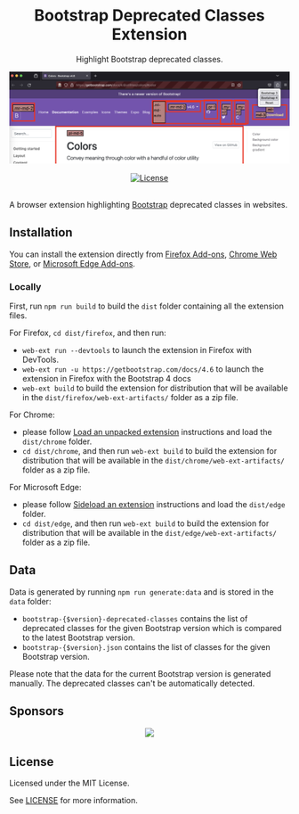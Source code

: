 <div align="center">
  <h1>Bootstrap Deprecated Classes Extension</h1>
  <p>Highlight Bootstrap deprecated classes.</p>
  <p>
    <a href="images/bootstrap-deprecated-classes-extension.png" title="Screenshot of the Bootstrap Deprecated Classes Extension">
      <img alt="Screenshot of the Bootstrap Deprecated Classes Extension" src="images/bootstrap-deprecated-classes-extension.png" width="800" />
    </a>
  </p>
</div>

<div align="center">
  <a href="https://github.com/julien-deramond/bootstrap-deprecated-classes-extension/blob/main/LICENSE">
    <img alt="License" src="https://badgen.net/github/license/julien-deramond/bootstrap-deprecated-classes-extension"/>
  </a>
  <br/><br/>
</div>

A browser extension highlighting [Bootstrap](https://getbootstrap.com/) deprecated classes in websites.

## Installation

You can install the extension directly from [Firefox Add-ons](https://addons.mozilla.org/firefox/addon/bootstrap-deprecated-classes/), [Chrome Web Store](https://chromewebstore.google.com/detail/bootstrap-deprecated-clas/cfkfbhnancjclhapldjkpllagfjpdihc), or [Microsoft Edge Add-ons](https://microsoftedge.microsoft.com/addons/detail/bootstrap-deprecated-clas/gldcnbcldiippdmakcdppaglkaofoobi).

### Locally

First, run `npm run build` to build the `dist` folder containing all the extension files.

For Firefox, `cd dist/firefox`, and then run:

* `web-ext run --devtools` to launch the extension in Firefox with DevTools.
* `web-ext run -u https://getbootstrap.com/docs/4.6` to launch the extension in Firefox with the Bootstrap 4 docs
* `web-ext build` to build the extension for distribution that will be available in the `dist/firefox/web-ext-artifacts/` folder as a zip file.

For Chrome:
* please follow [Load an unpacked extension](https://developer.chrome.com/docs/extensions/mv3/getstarted/development-basics/#load-unpacked) instructions and load the `dist/chrome` folder.
* `cd dist/chrome`, and then run `web-ext build` to build the extension for distribution that will be available in the `dist/chrome/web-ext-artifacts/` folder as a zip file.

For Microsoft Edge:
* please follow [Sideload an extension](https://learn.microsoft.com/en-us/microsoft-edge/extensions-chromium/getting-started/extension-sideloading) instructions and load the `dist/edge` folder.
* `cd dist/edge`, and then run `web-ext build` to build the extension for distribution that will be available in the `dist/edge/web-ext-artifacts/` folder as a zip file.

## Data

Data is generated by running `npm run generate:data` and is stored in the `data` folder:
* `bootstrap-{$version}-deprecated-classes` contains the list of deprecated classes for the given Bootstrap version which is compared to the latest Bootstrap version.
* `bootstrap-{$version}.json` contains the list of classes for the given Bootstrap version.

Please note that the data for the current Bootstrap version is generated manually. The deprecated classes can't be automatically detected.

## Sponsors

<p align="center">
  <a href="https://github.com/sponsors/julien-deramond/" aria-label="Go to Julien's GitHub Sponsors page">
    <img src='https://cdn.jsdelivr.net/gh/julien-deramond/static/sponsors.svg'/>
  </a>
</p>

## License

Licensed under the MIT License.

See [LICENSE](https://github.com/julien-deramond/bootstrap-deprecated-classes-extension/blob/main/LICENSE) for more information.
